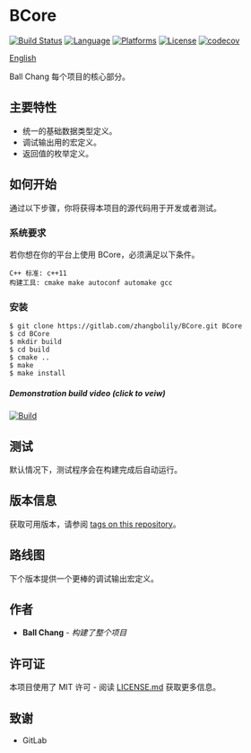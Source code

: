 # BCore #
[![Build Status](https://travis-ci.com/zhangbolily/BCore.svg?branch=dev)](https://travis-ci.com/zhangbolily/BCore)
[![Language](https://img.shields.io/badge/language-C%2B%2B11-orange.svg)](https://isocpp.org/)
[![Platforms](https://img.shields.io/badge/platform-Linux%20%7C%20Windows-green.svg)](https://gitlab.com/zhangbolily/BCore)
[![License](https://img.shields.io/badge/license-MIT-blue.svg)](https://opensource.org/licenses/MIT/)
[![codecov](https://codecov.io/gl/zhangbolily/BCore/branch/dev/graph/badge.svg)](https://codecov.io/gl/zhangbolily/BCore)

[English](./README.md)

Ball Chang 每个项目的核心部分。

## 主要特性
- 统一的基础数据类型定义。
- 调试输出用的宏定义。
- 返回值的枚举定义。

## 如何开始

通过以下步骤，你将获得本项目的源代码用于开发或者测试。

### 系统要求

若你想在你的平台上使用 BCore，必须满足以下条件。
```
C++ 标准: c++11
构建工具: cmake make autoconf automake gcc
```

### 安装

```
$ git clone https://gitlab.com/zhangbolily/BCore.git BCore
$ cd BCore
$ mkdir build
$ cd build
$ cmake .. 
$ make
$ make install
```

##### Demonstration build video (click to veiw)

[![Build](https://asciinema.org/a/4Sh30mIfX3uw6hboIJWFkXqbf.svg)](https://asciinema.org/a/4Sh30mIfX3uw6hboIJWFkXqbf)

## 测试
默认情况下，测试程序会在构建完成后自动运行。

## 版本信息

获取可用版本，请参阅 [tags on this repository](https://gitlab.com/zhangbolily/BCore/tags)。

## 路线图
下个版本提供一个更棒的调试输出宏定义。

## 作者

* **Ball Chang** - *构建了整个项目*

## 许可证

本项目使用了 MIT 许可 - 阅读 [LICENSE.md](LICENSE.md) 获取更多信息。

## 致谢

* GitLab
